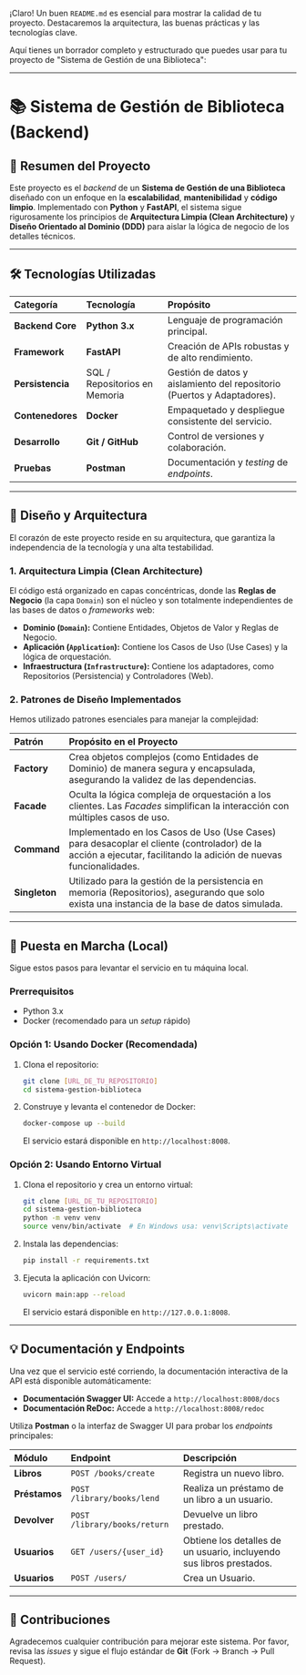 ¡Claro\! Un buen `README.md` es esencial para mostrar la calidad de tu proyecto. Destacaremos la arquitectura, las buenas prácticas y las tecnologías clave.

Aquí tienes un borrador completo y estructurado que puedes usar para tu proyecto de "Sistema de Gestión de una Biblioteca":

-----

# 📚 Sistema de Gestión de Biblioteca (Backend)

## 🌟 Resumen del Proyecto

Este proyecto es el *backend* de un **Sistema de Gestión de una Biblioteca** diseñado con un enfoque en la **escalabilidad**, **mantenibilidad** y **código limpio**. Implementado con **Python** y **FastAPI**, el sistema sigue rigurosamente los principios de **Arquitectura Limpia (Clean Architecture)** y **Diseño Orientado al Dominio (DDD)** para aislar la lógica de negocio de los detalles técnicos.

-----

## 🛠️ Tecnologías Utilizadas

| Categoría | Tecnología | Propósito |
| :--- | :--- | :--- |
| **Backend Core** | **Python 3.x** | Lenguaje de programación principal. |
| **Framework** | **FastAPI** | Creación de APIs robustas y de alto rendimiento. |
| **Persistencia** | SQL / Repositorios en Memoria | Gestión de datos y aislamiento del repositorio (Puertos y Adaptadores). |
| **Contenedores** | **Docker** | Empaquetado y despliegue consistente del servicio. |
| **Desarrollo** | **Git / GitHub** | Control de versiones y colaboración. |
| **Pruebas** | **Postman** | Documentación y *testing* de *endpoints*. |

-----

## 🧱 Diseño y Arquitectura

El corazón de este proyecto reside en su arquitectura, que garantiza la independencia de la tecnología y una alta testabilidad.

### 1\. Arquitectura Limpia (Clean Architecture)

El código está organizado en capas concéntricas, donde las **Reglas de Negocio** (la capa `Domain`) son el núcleo y son totalmente independientes de las bases de datos o *frameworks* web:

  * **Dominio (`Domain`):** Contiene Entidades, Objetos de Valor y Reglas de Negocio.
  * **Aplicación (`Application`):** Contiene los Casos de Uso (Use Cases) y la lógica de orquestación.
  * **Infraestructura (`Infrastructure`):** Contiene los adaptadores, como Repositorios (Persistencia) y Controladores (Web).

### 2\. Patrones de Diseño Implementados

Hemos utilizado patrones esenciales para manejar la complejidad:

| Patrón | Propósito en el Proyecto |
| :--- | :--- |
| **Factory** | Crea objetos complejos (como Entidades de Dominio) de manera segura y encapsulada, asegurando la validez de las dependencias. |
| **Facade** | Oculta la lógica compleja de orquestación a los clientes. Las *Facades* simplifican la interacción con múltiples casos de uso. |
| **Command** | Implementado en los Casos de Uso (Use Cases) para desacoplar el cliente (controlador) de la acción a ejecutar, facilitando la adición de nuevas funcionalidades. |
| **Singleton** | Utilizado para la gestión de la persistencia en memoria (Repositorios), asegurando que solo exista una instancia de la base de datos simulada. |

-----

## 🚀 Puesta en Marcha (Local)

Sigue estos pasos para levantar el servicio en tu máquina local.

### Prerrequisitos

  * Python 3.x
  * Docker (recomendado para un *setup* rápido)

### Opción 1: Usando Docker (Recomendada)

1.  Clona el repositorio:
    ```bash
    git clone [URL_DE_TU_REPOSITORIO]
    cd sistema-gestion-biblioteca
    ```
2.  Construye y levanta el contenedor de Docker:
    ```bash
    docker-compose up --build
    ```
    El servicio estará disponible en `http://localhost:8008`.

### Opción 2: Usando Entorno Virtual

1.  Clona el repositorio y crea un entorno virtual:
    ```bash
    git clone [URL_DE_TU_REPOSITORIO]
    cd sistema-gestion-biblioteca
    python -m venv venv
    source venv/bin/activate  # En Windows usa: venv\Scripts\activate
    ```
2.  Instala las dependencias:
    ```bash
    pip install -r requirements.txt
    ```
3.  Ejecuta la aplicación con Uvicorn:
    ```bash
    uvicorn main:app --reload
    ```
    El servicio estará disponible en `http://127.0.0.1:8008`.

-----

## 💡 Documentación y Endpoints

Una vez que el servicio esté corriendo, la documentación interactiva de la API está disponible automáticamente:

  * **Documentación Swagger UI:** Accede a `http://localhost:8008/docs`
  * **Documentación ReDoc:** Accede a `http://localhost:8008/redoc`

Utiliza **Postman** o la interfaz de Swagger UI para probar los *endpoints* principales:

| Módulo | Endpoint | Descripción |
| :--- | :--- | :--- |
| **Libros** | `POST /books/create` | Registra un nuevo libro. |
| **Préstamos** | `POST /library/books/lend` | Realiza un préstamo de un libro a un usuario. |
| **Devolver** | `POST /library/books/return` | Devuelve un libro prestado. |
| **Usuarios** | `GET /users/{user_id}` | Obtiene los detalles de un usuario, incluyendo sus libros prestados. |
| **Usuarios** | `POST /users/` | Crea un Usuario. |

-----

## 🧪 Contribuciones

Agradecemos cualquier contribución para mejorar este sistema. Por favor, revisa las *issues* y sigue el flujo estándar de **Git** (Fork -\> Branch -\> Pull Request).

